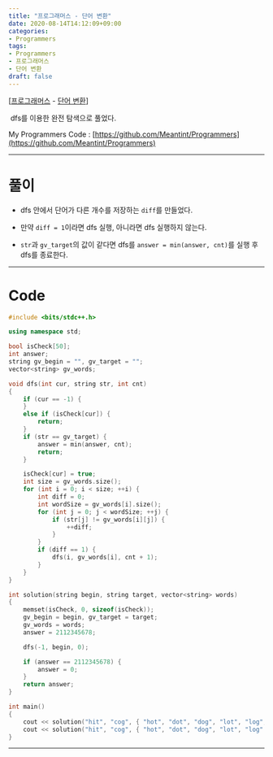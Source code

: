 ```yaml
---
title: "프로그래머스 - 단어 변환"
date: 2020-08-14T14:12:09+09:00
categories:
- Programmers
tags:
- Programmers
- 프로그래머스
- 단어 변환
draft: false
---
```


[[프로그래머스](https://programmers.co.kr/learn/courses/30/lessons/43163) - [단어 변환](https://programmers.co.kr/learn/courses/30/lessons/43163)]

&nbsp;dfs를 이용한 완전 탐색으로 풀었다.

My Programmers Code : [https://github.com/Meantint/Programmers](https://github.com/Meantint/Programmers)

<hr>

# 풀이

- dfs 안에서 단어가 다른 개수를 저장하는 `diff`를 만들었다.

- 만약 `diff = 1`이라면 dfs 실행, 아니라면 dfs 실행하지 않는다.

- `str`과 `gv_target`의 값이 같다면 dfs를 `answer = min(answer, cnt)`를 실행 후 dfs를 종료한다.

<hr>

# Code

```c++
#include <bits/stdc++.h>

using namespace std;

bool isCheck[50];
int answer;
string gv_begin = "", gv_target = "";
vector<string> gv_words;

void dfs(int cur, string str, int cnt)
{
    if (cur == -1) {
    }
    else if (isCheck[cur]) {
        return;
    }
    if (str == gv_target) {
        answer = min(answer, cnt);
        return;
    }

    isCheck[cur] = true;
    int size = gv_words.size();
    for (int i = 0; i < size; ++i) {
        int diff = 0;
        int wordSize = gv_words[i].size();
        for (int j = 0; j < wordSize; ++j) {
            if (str[j] != gv_words[i][j]) {
                ++diff;
            }
        }
        if (diff == 1) {
            dfs(i, gv_words[i], cnt + 1);
        }
    }
}

int solution(string begin, string target, vector<string> words)
{
    memset(isCheck, 0, sizeof(isCheck));
    gv_begin = begin, gv_target = target;
    gv_words = words;
    answer = 2112345678;

    dfs(-1, begin, 0);

    if (answer == 2112345678) {
        answer = 0;
    }
    return answer;
}

int main()
{
    cout << solution("hit", "cog", { "hot", "dot", "dog", "lot", "log", "cog" }) << '\n';
    cout << solution("hit", "cog", { "hot", "dot", "dog", "lot", "log" }) << '\n';
}
```

<hr>